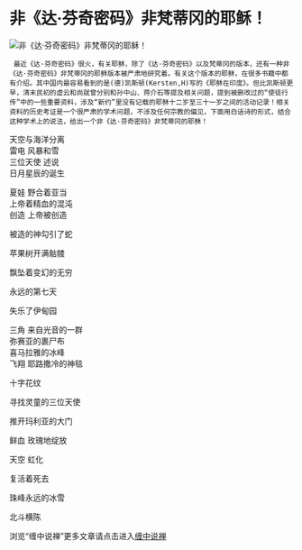 非《达·芬奇密码》非梵蒂冈的耶稣！
====

			

                                                                    

![非《达·芬奇密码》非梵蒂冈的耶稣！](http://simg.sinajs.cn/blog7style/images/common/sg_trans.gif)

    

     最近《达·芬奇密码》很火，有关耶稣，除了《达·芬奇密码》以及梵蒂冈的版本，还有一种非《达·芬奇密码》非梵蒂冈的耶稣版本被严肃地研究着。有关这个版本的耶稣，在很多书籍中都有介绍。其中国内最容易看到的是(德)凯斯顿(Kersten,H)写的《耶稣在印度》。但比凯斯顿更早，清末民初的虚云和尚就曾分别和孙中山、蒋介石等提及相关问题，提到被删改过的“使徒行传”中的一些重要资料，涉及“新约”里没有记载的耶稣十二岁至三十一岁之间的活动记录！相关资料的历史考证是一个很严肃的学术问题，不涉及任何宗教的偏见，下面用白话诗的形式，结合这种学术上的说法，给出一个非《达·芬奇密码》非梵蒂冈的耶稣！

                                                                                                                               

                                                                      
天空与海洋分离  
雷电  风暴和雪  
三位天使  述说  
日月星辰的诞生

  
夏娃 野合着亚当  
上帝着精血的混沌  
创造 上帝被创造

被造的神勾引了蛇

  
苹果树开满骷髅

飘坠着变幻的无穷

永远的第七天 

失乐了伊甸园

  
三角 来自光音的一群  
弥赛亚的裹尸布   
喜马拉雅的冰峰  
飞翔 耶路撒冷的神毯

  
十字花纹 

寻找灵童的三位天使 

推开玛利亚的大门 

鲜血 玫瑰地绽放 

天空 虹化

复活着死去 

珠峰永远的冰雪 

北斗横陈

浏览“缠中说禅”更多文章请点击进入[缠中说禅](http://blog.sina.com.cn/m/chzhshch)
